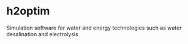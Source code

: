 # h2optim
Simulation software for water and energy technologies such as water desalination and electrolysis
